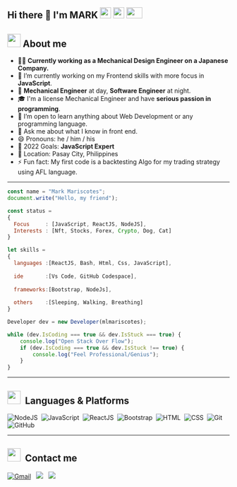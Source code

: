 <h2> Hi there 👋 I'm MARK <img src="https://media1.giphy.com/avatars/tontonfriends/oR1fkkiDPgSG.gif" width="25" height="25"/>
    <img src="https://i.pinimg.com/originals/1c/79/2a/1c792a600dccb2c99fce6cca441a0935.gif" width="25" height="25"/>
    <img src="https://pic.funnygifsbox.com/uploads/2019/11/funnygifsbox.com-2019-11-10-13-04-10-78.gif" width="36" height="25"/> 
 
## <img src="https://cdn-icons.flaticon.com/png/512/924/premium/924915.png?token=exp=1654417759~hmac=198732b6ee3eae4ee12b1332b90b45d7"  width="30">&nbsp;About me 
- 👩‍💻  **Currently working as a Mechanical Design Engineer on a Japanese Company.**
- 🔭 I’m currently working on my Frontend skills with more focus in **JavaScript**.
- 🤪 **Mechanical Engineer** at day, **Software Engineer** at night.
- 🎓 I'm a license Mechanical Engineer and have **serious passion in programming**.
- 🌱 I’m open to learn anything about Web Development or any programming language.
- 💬 Ask me about what I know in front end.
- 😄 Pronouns: he / him / his
- 🥅 2022 Goals: **JavaScript Expert**
- 📍  Location: Pasay City, Philippines
- ⚡ Fun fact: My first code is a backtesting Algo for my trading strategy using AFL language. 
    
---
    
```javascript
const name = "Mark Mariscotes";
document.write("Hello, my friend");

const status = 
{ 
  Focus     : [JavaScript, ReactJS, NodeJS],
  Interests : [Nft, Stocks, Forex, Crypto, Dog, Cat]
}

let skills = 
{
  languages :[ReactJS, Bash, Html, Css, JavaScript],
  
  ide       :[Vs Code, GitHub Codespace],
  
  frameworks:[Bootstrap, NodeJs],
    
  others    :[Sleeping, Walking, Breathing]     
}

Developer dev = new Developer(mlmariscotes);

while (dev.IsCoding === true && dev.IsStuck === true) {
    console.log("Open Stack Over Flow");
    if (dev.IsCoding === true && dev.IsStuck !== true) {
        console.log("Feel Professional/Genius");
    }
}

```
---  
    
## <img src="https://cdn-icons-png.flaticon.com/512/358/358903.png" width="30"> &nbsp;Languages & Platforms

![NodeJS](https://img.shields.io/badge/Node.js-43853D?style=for-the-badge&logo=node.js&logoColor=white)&nbsp;
![JavaScript](https://img.shields.io/badge/JavaScript-F7DF1E?style=for-the-badge&logo=javascript&logoColor=black)&nbsp;
![ReactJS](https://img.shields.io/badge/React.js-20232A?style=for-the-badge&logo=react&logoColor=61DAFB)&nbsp;
![Bootstrap](https://img.shields.io/badge/Bootstrap-563D7C?style=for-the-badge&logo=bootstrap&logoColor=white)&nbsp;
![HTML](https://img.shields.io/badge/HTML-E34F26?style=for-the-badge&logo=html5&logoColor=white)&nbsp;
![CSS](https://img.shields.io/badge/CSS-1572B6?style=for-the-badge&logo=css&logoColor=white)&nbsp;
![Git](https://img.shields.io/badge/git-%23F05033.svg?style=for-the-badge&logo=git&logoColor=white)&nbsp;
![GitHub](https://img.shields.io/badge/GitHub-100000?style=for-the-badge&logo=github&logoColor=white)&nbsp;
      
---
    
## <img src="https://cdn-icons-png.flaticon.com/512/3771/3771518.png" width="30">&nbsp; Contact me

<a href="mailto:markariscotes99@gmail.com"  target="_blank"><img alt="Gmail" src="https://img.shields.io/badge/Gmail-D14836?style=for-the-badge&logo=gmail&logoColor=white"  target="_blank"></a> &nbsp;
<a href="https://www.linkedin.com/in/mark-mariscotes-042b8212b/"  target="_blank"><img src="https://img.shields.io/badge/LinkedIn-0077B5?style=for-the-badge&logo=linkedin&logoColor=white"></a> &nbsp;
<a href="https://www.facebook.com/markmariscotes1994/" target="_blank"><img src="https://img.shields.io/badge/Facebook-1877F2?style=for-the-badge&logo=facebook&logoColor=white"></a> &nbsp;
